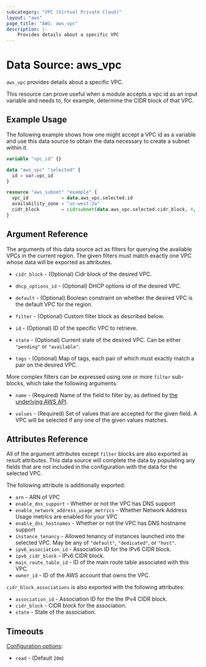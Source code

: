 ```yaml
---
subcategory: "VPC (Virtual Private Cloud)"
layout: "aws"
page_title: "AWS: aws_vpc"
description: |-
    Provides details about a specific VPC
---
```


# Data Source: aws_vpc

`aws_vpc` provides details about a specific VPC.

This resource can prove useful when a module accepts a vpc id as
an input variable and needs to, for example, determine the CIDR block of that
VPC.

## Example Usage

The following example shows how one might accept a VPC id as a variable
and use this data source to obtain the data necessary to create a subnet
within it.

```terraform
variable "vpc_id" {}

data "aws_vpc" "selected" {
  id = var.vpc_id
}

resource "aws_subnet" "example" {
  vpc_id            = data.aws_vpc.selected.id
  availability_zone = "us-west-2a"
  cidr_block        = cidrsubnet(data.aws_vpc.selected.cidr_block, 4, 1)
}
```

## Argument Reference

The arguments of this data source act as filters for querying the available
VPCs in the current region. The given filters must match exactly one
VPC whose data will be exported as attributes.

* `cidr_block` - (Optional) Cidr block of the desired VPC.

* `dhcp_options_id` - (Optional) DHCP options id of the desired VPC.

* `default` - (Optional) Boolean constraint on whether the desired VPC is
  the default VPC for the region.

* `filter` - (Optional) Custom filter block as described below.

* `id` - (Optional) ID of the specific VPC to retrieve.

* `state` - (Optional) Current state of the desired VPC.
  Can be either `"pending"` or `"available"`.

* `tags` - (Optional) Map of tags, each pair of which must exactly match
  a pair on the desired VPC.

More complex filters can be expressed using one or more `filter` sub-blocks,
which take the following arguments:

* `name` - (Required) Name of the field to filter by, as defined by
  [the underlying AWS API](http://docs.aws.amazon.com/AWSEC2/latest/APIReference/API_DescribeVpcs.html).

* `values` - (Required) Set of values that are accepted for the given field.
  A VPC will be selected if any one of the given values matches.

## Attributes Reference

All of the argument attributes except `filter` blocks are also exported as
result attributes. This data source will complete the data by populating
any fields that are not included in the configuration with the data for
the selected VPC.

The following attribute is additionally exported:

* `arn` - ARN of VPC
* `enable_dns_support` - Whether or not the VPC has DNS support
* `enable_network_address_usage_metrics` - Whether Network Address Usage metrics are enabled for your VPC
* `enable_dns_hostnames` - Whether or not the VPC has DNS hostname support
* `instance_tenancy` - Allowed tenancy of instances launched into the
  selected VPC. May be any of `"default"`, `"dedicated"`, or `"host"`.
* `ipv6_association_id` - Association ID for the IPv6 CIDR block.
* `ipv6_cidr_block` - IPv6 CIDR block.
* `main_route_table_id` - ID of the main route table associated with this VPC.
* `owner_id` - ID of the AWS account that owns the VPC.

`cidr_block_associations` is also exported with the following attributes:

* `association_id` - Association ID for the the IPv4 CIDR block.
* `cidr_block` - CIDR block for the association.
* `state` - State of the association.

## Timeouts

[Configuration options](https://www.terraform.io/docs/configuration/blocks/resources/syntax.html#operation-timeouts):

- `read` - (Default `20m`)
